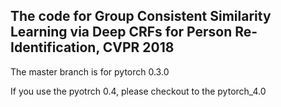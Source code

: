 ## The code for Group Consistent Similarity Learning via Deep CRFs for Person Re-Identification, CVPR 2018

The master branch is for pytorch 0.3.0

If you use the pyotrch 0.4, please checkout to the  pytorch_4.0

